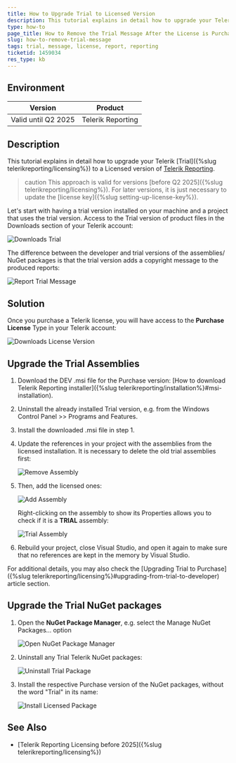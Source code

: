 ```yaml
---
title: How to Upgrade Trial to Licensed Version
description: This tutorial explains in detail how to upgrade your Telerik trial to a licensed version of Telerik Reporting
type: how-to
page_title: How to Remove the Trial Message After the License is Purchased
slug: how-to-remove-trial-message
tags: trial, message, license, report, reporting
ticketid: 1459034
res_type: kb
---
```


## Environment

| Version | Product |  
| ---- | ---- |
| Valid until Q2 2025 | Telerik Reporting | 

## Description

This tutorial explains in detail how to upgrade your Telerik [Trial]({%slug telerikreporting/licensing%}) to a Licensed version of [Telerik Reporting](https://www.telerik.com/account/product-download?product=REPORTING).

>caution This approach is valid for versions [before Q2 2025]({%slug telerikreporting/licensing%}). For later versions, it is just necessary to update the [license key]({%slug setting-up-license-key%}).

Let's start with having a trial version installed on your machine and a project that uses the trial version. Access to the Trial version of product files in the Downloads section of your Telerik account: 

![Downloads Trial](images/downloads-section-trial-license.png)  

The difference between the developer and trial versions of the assemblies/ NuGet packages is that the trial version adds a copyright message to the produced reports:

![Report Trial Message](images/report-trial-message.png)  

## Solution

Once you purchase a Telerik license, you will have access to the **Purchase License** Type in your Telerik account:

![Downloads License Version](images/downloads-section-purchase-license.png)   

## Upgrade the Trial Assemblies

1. Download the DEV .msi file for the Purchase version: [How to download Telerik Reporting installer]({%slug telerikreporting/installation%}#msi-installation).
1. Uninstall the already installed Trial version, e.g. from the Windows Control Panel >> Programs and Features.
1. Install the downloaded .msi file in step 1.
1. Update the references in your project with the assemblies from the licensed installation. It is necessary to delete the old trial assemblies first:

	![Remove Assembly](images/remove-assembly.png)   

1. Then, add the licensed ones:

	![Add Assembly](images/add-assembly.png)    

	Right-clicking on the assembly to show its Properties allows you to check if it is a **TRIAL** assembly:

	![Trial Assembly](images/trial-assembly.png)    

1. Rebuild your project, close Visual Studio, and open it again to make sure that no references are kept in the memory by Visual Studio.

For additional details, you may also check the [Upgrading Trial to Purchase]({%slug telerikreporting/licensing%}#upgrading-from-trial-to-developer) article section.

## Upgrade the Trial NuGet packages

1. Open the **NuGet Package Manager**, e.g. select the Manage NuGet Packages... option

	![Open NuGet Package Manager](images/open-nuget-package-manager.png) 

1. Uninstall any Trial Telerik NuGet packages:

	![Uninstall Trial Package](images/uninstall-trial-package.png) 

1. Install the respective Purchase version of the NuGet packages, without the word "Trial" in its name:

	![Install Licensed Package](images/install-dev-package.png)


## See Also

* [Telerik Reporting Licensing before 2025]({%slug telerikreporting/licensing%})
